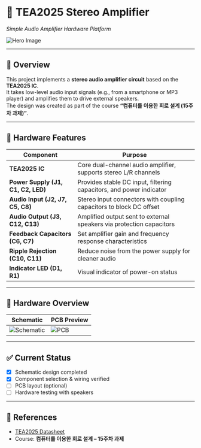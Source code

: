# 🎵 TEA2025 Stereo Amplifier  
*Simple Audio Amplifier Hardware Platform*

![Hero Image](docs/images/tea2025-amp.png)

---

## 🔎 Overview
This project implements a **stereo audio amplifier circuit** based on the **TEA2025 IC**.  
It takes low-level audio input signals (e.g., from a smartphone or MP3 player) and amplifies them to drive external speakers.  
The design was created as part of the course **“컴퓨터를 이용한 회로 설계 (15주차 과제)”**.

---

## 🔧 Hardware Features

| Component                  | Purpose                                                                 |
|----------------------------|-------------------------------------------------------------------------|
| **TEA2025 IC**             | Core dual-channel audio amplifier, supports stereo L/R channels        |
| **Power Supply (J1, C1, C2, LED)** | Provides stable DC input, filtering capacitors, and power indicator |
| **Audio Input (J2, J7, C5, C8)**   | Stereo input connectors with coupling capacitors to block DC offset |
| **Audio Output (J3, C12, C13)**    | Amplified output sent to external speakers via protection capacitors |
| **Feedback Capacitors (C6, C7)**   | Set amplifier gain and frequency response characteristics           |
| **Ripple Rejection (C10, C11)**    | Reduce noise from the power supply for cleaner audio                |
| **Indicator LED (D1, R1)**         | Visual indicator of power-on status                                 |

---

## 📸 Hardware Overview
| Schematic | PCB Preview |
|-----------|-------------|
| ![Schematic](docs/images/tea2025-schematic.png) | ![PCB](docs/images/tea2025-pcb.png) |

---

## ✅ Current Status
- [x] Schematic design completed  
- [x] Component selection & wiring verified  
- [ ] PCB layout (optional)  
- [ ] Hardware testing with speakers  

---

## 📑 References
- [TEA2025 Datasheet](https://www.alldatasheet.com/datasheet-pdf/pdf/23744/STMICROELECTRONICS/TEA2025.html)  
- Course: **컴퓨터를 이용한 회로 설계 – 15주차 과제**
